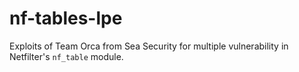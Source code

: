 # nf-tables-lpe

Exploits of Team Orca from Sea Security for multiple vulnerability in Netfilter's `nf_table` module.
